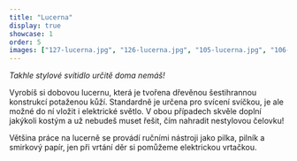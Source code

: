 ```yaml
---
title: "Lucerna"
display: true
showcase: 1
order: 5
images: ["127-lucerna.jpg", "126-lucerna.jpg", "105-lucerna.jpg", "106-lucerna.jpg"]
---
```

*Takhle stylové svítidlo určitě doma nemáš!*

Vyrobíš si dobovou lucernu, která je tvořena dřevěnou šestihrannou konstrukcí potaženou kůží.
Standardně je určena pro svícení svíčkou, je ale možné do ní vložit i elektrické světlo.
V obou případech skvěle doplní jakýkoli kostým a už nebudeš muset řešit, čím nahradit nestylovou čelovku!

Většina práce na lucerně se provádí ručními nástroji jako pilka, pilník a smirkový papír,
jen při vrtání děr si pomůžeme elektrickou vrtačkou.
